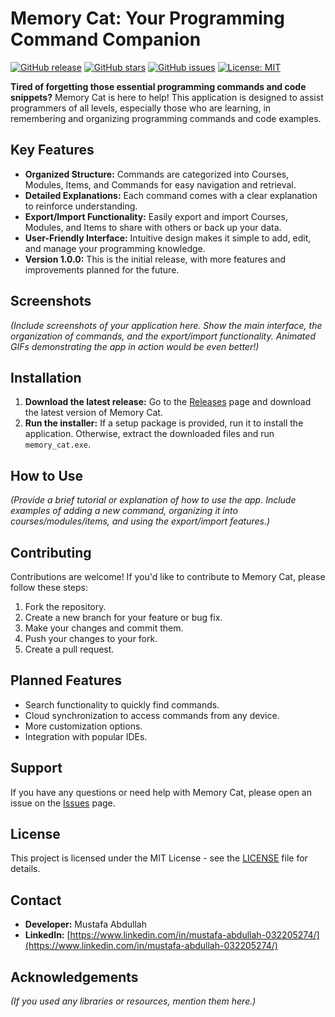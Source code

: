 # Memory Cat: Your Programming Command Companion

[![GitHub release](https://img.shields.io/github/v/release/sasa00elsaedy/memory-cat)](https://github.com/sasa00elsaedy/memory-cat/releases)
[![GitHub stars](https://img.shields.io/github/stars/sasa00elsaedy/memory-cat)](https://github.com/sasa00elsaedy/memory-cat/stargazers)
[![GitHub issues](https://img.shields.io/github/issues/sasa00elsaedy/memory-cat)](https://github.com/sasa00elsaedy/memory-cat/issues)
[![License: MIT](https://img.shields.io/badge/License-MIT-yellow.svg)](https://opensource.org/licenses/MIT)

**Tired of forgetting those essential programming commands and code snippets?**  Memory Cat is here to help! This application is designed to assist programmers of all levels, especially those who are learning, in remembering and organizing programming commands and code examples.

## Key Features

*   **Organized Structure:** Commands are categorized into Courses, Modules, Items, and Commands for easy navigation and retrieval.
*   **Detailed Explanations:** Each command comes with a clear explanation to reinforce understanding.
*   **Export/Import Functionality:** Easily export and import Courses, Modules, and Items to share with others or back up your data.
*   **User-Friendly Interface:** Intuitive design makes it simple to add, edit, and manage your programming knowledge.
*   **Version 1.0.0:** This is the initial release, with more features and improvements planned for the future.

## Screenshots

*(Include screenshots of your application here. Show the main interface, the organization of commands, and the export/import functionality. Animated GIFs demonstrating the app in action would be even better!)*

## Installation

1.  **Download the latest release:** Go to the [Releases](https://github.com/sasa00elsaedy/memory-cat/releases) page and download the latest version of Memory Cat.
2.  **Run the installer:** If a setup package is provided, run it to install the application. Otherwise, extract the downloaded files and run `memory_cat.exe`.

## How to Use

*(Provide a brief tutorial or explanation of how to use the app. Include examples of adding a new command, organizing it into courses/modules/items, and using the export/import features.)*

## Contributing

Contributions are welcome! If you'd like to contribute to Memory Cat, please follow these steps:

1.  Fork the repository.
2.  Create a new branch for your feature or bug fix.
3.  Make your changes and commit them.
4.  Push your changes to your fork.
5.  Create a pull request.

## Planned Features

*   Search functionality to quickly find commands.
*   Cloud synchronization to access commands from any device.
*   More customization options.
*   Integration with popular IDEs.

## Support

If you have any questions or need help with Memory Cat, please open an issue on the [Issues](https://github.com/sasa00elsaedy/memory-cat/issues) page.

## License

This project is licensed under the MIT License - see the [LICENSE](LICENSE) file for details.

## Contact

*   **Developer:** Mustafa Abdullah
*   **LinkedIn:** [https://www.linkedin.com/in/mustafa-abdullah-032205274/](https://www.linkedin.com/in/mustafa-abdullah-032205274/)

## Acknowledgements

*(If you used any libraries or resources, mention them here.)*
